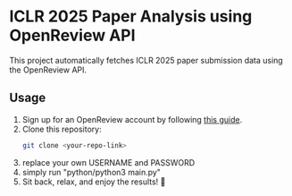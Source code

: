 # **ICLR 2025 Paper Analysis using OpenReview API**  

This project automatically fetches ICLR 2025 paper submission data using the OpenReview API.  

## **Usage**   
1. Sign up for an OpenReview account by following [this guide](https://docs.openreview.net/getting-started/creating-an-openreview-profile/signing-up-for-openreview).  
2. Clone this repository:  
   ```bash
   git clone <your-repo-link>

4. replace your own USERNAME and PASSWORD
5. simply run "python/python3 main.py"
6. Sit back, relax, and enjoy the results! 🎉


